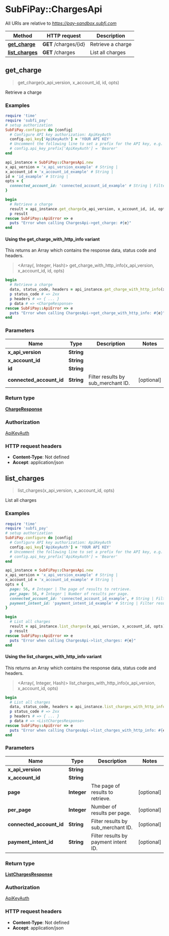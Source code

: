 # SubFiPay::ChargesApi

All URIs are relative to *https://pay-sandbox.subfi.com*

| Method | HTTP request | Description |
| ------ | ------------ | ----------- |
| [**get_charge**](ChargesApi.md#get_charge) | **GET** /charges/{id} | Retrieve a charge |
| [**list_charges**](ChargesApi.md#list_charges) | **GET** /charges | List all charges |


## get_charge

> <ChargeResponse> get_charge(x_api_version, x_account_id, id, opts)

Retrieve a charge

### Examples

```ruby
require 'time'
require 'subfi_pay'
# setup authorization
SubFiPay.configure do |config|
  # Configure API key authorization: ApiKeyAuth
  config.api_key['ApiKeyAuth'] = 'YOUR API KEY'
  # Uncomment the following line to set a prefix for the API key, e.g. 'Bearer' (defaults to nil)
  # config.api_key_prefix['ApiKeyAuth'] = 'Bearer'
end

api_instance = SubFiPay::ChargesApi.new
x_api_version = 'x_api_version_example' # String | 
x_account_id = 'x_account_id_example' # String | 
id = 'id_example' # String | 
opts = {
  connected_account_id: 'connected_account_id_example' # String | Filter results by sub_merchant ID.
}

begin
  # Retrieve a charge
  result = api_instance.get_charge(x_api_version, x_account_id, id, opts)
  p result
rescue SubFiPay::ApiError => e
  puts "Error when calling ChargesApi->get_charge: #{e}"
end
```

#### Using the get_charge_with_http_info variant

This returns an Array which contains the response data, status code and headers.

> <Array(<ChargeResponse>, Integer, Hash)> get_charge_with_http_info(x_api_version, x_account_id, id, opts)

```ruby
begin
  # Retrieve a charge
  data, status_code, headers = api_instance.get_charge_with_http_info(x_api_version, x_account_id, id, opts)
  p status_code # => 2xx
  p headers # => { ... }
  p data # => <ChargeResponse>
rescue SubFiPay::ApiError => e
  puts "Error when calling ChargesApi->get_charge_with_http_info: #{e}"
end
```

### Parameters

| Name | Type | Description | Notes |
| ---- | ---- | ----------- | ----- |
| **x_api_version** | **String** |  |  |
| **x_account_id** | **String** |  |  |
| **id** | **String** |  |  |
| **connected_account_id** | **String** | Filter results by sub_merchant ID. | [optional] |

### Return type

[**ChargeResponse**](ChargeResponse.md)

### Authorization

[ApiKeyAuth](../README.md#ApiKeyAuth)

### HTTP request headers

- **Content-Type**: Not defined
- **Accept**: application/json


## list_charges

> <ListChargesResponse> list_charges(x_api_version, x_account_id, opts)

List all charges

### Examples

```ruby
require 'time'
require 'subfi_pay'
# setup authorization
SubFiPay.configure do |config|
  # Configure API key authorization: ApiKeyAuth
  config.api_key['ApiKeyAuth'] = 'YOUR API KEY'
  # Uncomment the following line to set a prefix for the API key, e.g. 'Bearer' (defaults to nil)
  # config.api_key_prefix['ApiKeyAuth'] = 'Bearer'
end

api_instance = SubFiPay::ChargesApi.new
x_api_version = 'x_api_version_example' # String | 
x_account_id = 'x_account_id_example' # String | 
opts = {
  page: 56, # Integer | The page of results to retrieve.
  per_page: 56, # Integer | Number of results per page.
  connected_account_id: 'connected_account_id_example', # String | Filter results by sub_merchant ID.
  payment_intent_id: 'payment_intent_id_example' # String | Filter results by payment intent ID.
}

begin
  # List all charges
  result = api_instance.list_charges(x_api_version, x_account_id, opts)
  p result
rescue SubFiPay::ApiError => e
  puts "Error when calling ChargesApi->list_charges: #{e}"
end
```

#### Using the list_charges_with_http_info variant

This returns an Array which contains the response data, status code and headers.

> <Array(<ListChargesResponse>, Integer, Hash)> list_charges_with_http_info(x_api_version, x_account_id, opts)

```ruby
begin
  # List all charges
  data, status_code, headers = api_instance.list_charges_with_http_info(x_api_version, x_account_id, opts)
  p status_code # => 2xx
  p headers # => { ... }
  p data # => <ListChargesResponse>
rescue SubFiPay::ApiError => e
  puts "Error when calling ChargesApi->list_charges_with_http_info: #{e}"
end
```

### Parameters

| Name | Type | Description | Notes |
| ---- | ---- | ----------- | ----- |
| **x_api_version** | **String** |  |  |
| **x_account_id** | **String** |  |  |
| **page** | **Integer** | The page of results to retrieve. | [optional] |
| **per_page** | **Integer** | Number of results per page. | [optional] |
| **connected_account_id** | **String** | Filter results by sub_merchant ID. | [optional] |
| **payment_intent_id** | **String** | Filter results by payment intent ID. | [optional] |

### Return type

[**ListChargesResponse**](ListChargesResponse.md)

### Authorization

[ApiKeyAuth](../README.md#ApiKeyAuth)

### HTTP request headers

- **Content-Type**: Not defined
- **Accept**: application/json


